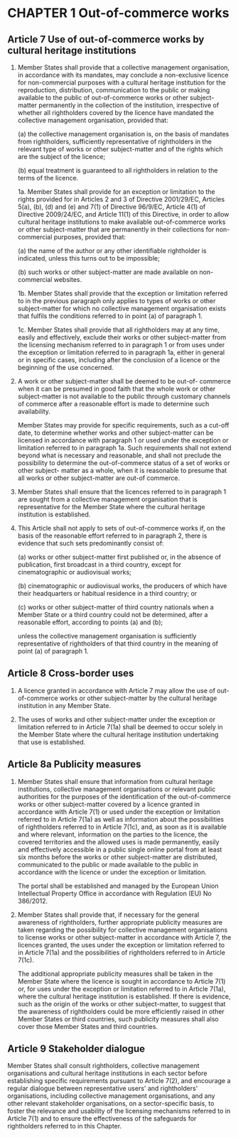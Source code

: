 # CHAPTER 1 Out-of-commerce works

## Article 7 Use of out-of-commerce works by cultural heritage institutions

1. Member States shall provide that a collective management organisation, in accordance with its mandates, may conclude a non-exclusive licence for non-commercial purposes with a cultural heritage institution for the reproduction, distribution, communication to the public or making available to the public of out-of-commerce works or other subject-matter permanently in the collection of the institution, irrespective of whether all rightholders covered by the licence have mandated the collective management organisation, provided that:

    (a) the collective management organisation is, on the basis of mandates from rightholders, sufficiently representative of rightholders in the relevant type of works or other subject-matter and of the rights which are the subject of the licence;
    
    (b) equal treatment is guaranteed to all rightholders in relation to the terms of the licence.

    1a. Member States shall provide for an exception or limitation to the rights provided for in Articles 2 and 3 of Directive 2001/29/EC, Articles 5(a), (b), (d) and (e) and 7(1) of Directive 96/9/EC, Article 4(1) of Directive 2009/24/EC, and Article 11(1) of this Directive, in order to allow cultural heritage institutions to make available out-of-commerce works or other subject-matter that are permanently in their collections for non- commercial purposes, provided that:

    (a) the name of the author or any other identifiable rightholder is indicated, unless this turns out to be impossible;
    
    (b) such works or other subject-matter are made available on non-commercial websites.
    
    1b. Member States shall provide that the exception or limitation referred to in the previous paragraph only applies to types of works or other subject-matter for which no collective management organisation exists that fulfils the conditions referred to in point (a) of paragraph 1.
    
    1c. Member States shall provide that all rightholders may at any time, easily and effectively, exclude their works or other subject-matter from the licensing mechanism referred to in paragraph 1 or from uses under the exception or limitation referred to in paragraph 1a, either in general or in specific cases, including after the conclusion of a licence or the beginning of the use concerned.

2. A work or other subject-matter shall be deemed to be out-of- commerce when it can be presumed in good faith that the whole work or other subject-matter is not available to the public through customary channels of commerce after a reasonable effort is made to determine such availability.

    Member States may provide for specific requirements, such as a cut-off date, to determine whether works and other subject-matter can be licensed in accordance with paragraph 1 or used under the exception or limitation referred to in paragraph 1a. Such requirements shall not extend beyond what is necessary and reasonable, and shall not preclude the possibility to determine the out-of-commerce status of a set of works or other subject- matter as a whole, when it is reasonable to presume that all works or other subject-matter are out-of commerce.

4. Member States shall ensure that the licences referred to in paragraph 1 are sought from a collective management organisation that is representative for the Member State where the cultural heritage institution is established.

5. This Article shall not apply to sets of out-of-commerce works if, on the basis of the reasonable effort referred to in paragraph 2, there is evidence that such sets predominantly consist of:

    (a) works or other subject-matter first published or, in the absence of publication, first broadcast in a third country, except for cinematographic or audiovisual works;
    
    (b) cinematographic or audiovisual works, the producers of which have their headquarters or habitual residence in a third country; or
    
    (c) works or other subject-matter of third country nationals when a Member State or a third country could not be determined, after a reasonable effort, according to points (a) and (b);
    
    unless the collective management organisation is sufficiently representative of rightholders of that third country in the meaning of point (a) of paragraph 1.

## Article 8 Cross-border uses

1. A licence granted in accordance with Article 7 may allow the use of out- of-commerce works or other subject-matter by the cultural heritage institution in any Member State.

2. The uses of works and other subject-matter under the exception or limitation referred to in Article 7(1a) shall be deemed to occur solely in the Member State where the cultural heritage institution undertaking that use is established.

## Article 8a Publicity measures

1. Member States shall ensure that information from cultural heritage institutions, collective management organisations or relevant public authorities for the purposes of the identification of the out-of-commerce works or other subject-matter covered by a licence granted in accordance with Article 7(1) or used under the exception or limitation referred to in Article 7(1a) as well as information about the possibilities of rightholders referred to in Article 7(1c), and, as soon as it is available and where relevant, information on the parties to the licence, the covered territories and the allowed uses is made permanently, easily and effectively accessible in a public single online portal from at least six months before the works or other subject-matter are distributed, communicated to the public or made available to the public in accordance with the licence or under the exception or limitation.

    The portal shall be established and managed by the European Union Intellectual Property Office in accordance with Regulation (EU) No 386/2012.
    
2. Member States shall provide that, if necessary for the general awareness of rightholders, further appropriate publicity measures are taken regarding the possibility for collective management organisations to license works or other subject-matter in accordance with Article 7, the licences granted, the uses under the exception or limitation referred to in Article 7(1a) and the possibilities of rightholders referred to in Article 7(1c).

    The additional appropriate publicity measures shall be taken in the Member State where the licence is sought in accordance to Article 7(1) or, for uses under the exception or limitation referred to in Article 7(1a), where the cultural heritage institution is established. If there is evidence, such as the origin of the works or other subject-matter, to suggest that the awareness of rightholders could be more efficiently raised in other Member States or third countries, such publicity measures shall also cover those Member States and third countries.

## Article 9 Stakeholder dialogue

Member States shall consult rightholders, collective management organisations and cultural heritage institutions in each sector before establishing specific requirements pursuant to Article 7(2), and encourage a regular dialogue between representative users' and rightholders' organisations, including collective management organisations, and any other relevant stakeholder organisations, on a sector-specific basis, to foster the relevance and usability of the licensing mechanisms referred to in Article 7(1) and to ensure the effectiveness of the safeguards for rightholders referred to in this Chapter.
